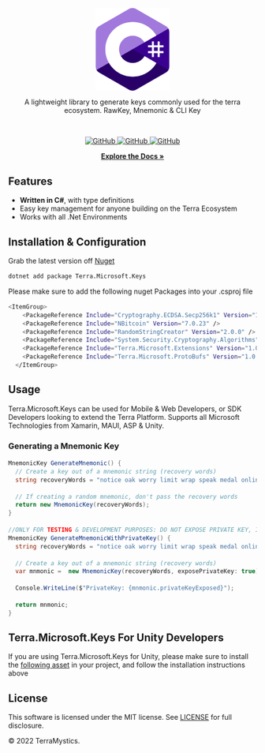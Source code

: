 
<p align="center">
    <a href="https://github.com/TheArchitect123"><img src="CIcon.png" align="center" width=150/></a>
</p>

<p align="center">
A lightweight library to generate keys commonly used for the terra ecosystem. RawKey, Mnemonic & CLI Key
</p>
<br/>

<p align="center">
  <a href="https://github.com/TerraMystics/Terra.Microsoft.Keys/blob/main/LICENSE">
  <img alt="GitHub" src="https://img.shields.io/github/license/terra-money/terra.js">
  </a>

  <a href="https://www.nuget.org/packages/Terra.Microsoft.Keys/1.0.0">
    <img alt="GitHub" src="https://img.shields.io/nuget/v/Terra.Microsoft.Keys">
  </a>
  
  <a href="https://www.nuget.org/packages/Terra.Microsoft.Keys/1.0.0">
    <img alt="GitHub" src="https://img.shields.io/nuget/dt/terra.Microsoft.Keys?color=red">
  </a>
</p>

<p align="center">
  <a href="https://docs.terra.money/develop/feather-js/keys"><strong>Explore the Docs »</strong></a>
  <br />
</p>

## Features

- **Written in C#**, with type definitions
- Easy key management for anyone building on the Terra Ecosystem
- Works with all .Net Environments

## Installation & Configuration

Grab the latest version off [Nuget](https://www.nuget.org/packages/Terra.Microsoft.Keys/#readme-body-tab)

```sh
dotnet add package Terra.Microsoft.Keys
```

Please make sure to add the following nuget Packages into your .csproj file
```sh
<ItemGroup>
    <PackageReference Include="Cryptography.ECDSA.Secp256k1" Version="1.1.3" />
    <PackageReference Include="NBitcoin" Version="7.0.23" />
    <PackageReference Include="RandomStringCreator" Version="2.0.0" />
    <PackageReference Include="System.Security.Cryptography.Algorithms" Version="4.3.1" />
    <PackageReference Include="Terra.Microsoft.Extensions" Version="1.0.1" />
    <PackageReference Include="Terra.Microsoft.ProtoBufs" Version="1.0.1" />
  </ItemGroup>
```

## Usage

Terra.Microsoft.Keys can be used for Mobile & Web Developers, or SDK Developers looking to extend the Terra Platform. Supports all Microsoft Technologies from Xamarin, MAUI, ASP & Unity.

### Generating a Mnemonic Key
```cs
MnemonicKey GenerateMnemonic() {
  // Create a key out of a mnemonic string (recovery words)
  string recoveryWords = "notice oak worry limit wrap speak medal online prefer cluster roof addict wrist behave treat actual wasp year salad speed social layer crew genius";
  
  // If creating a random mnemonic, don't pass the recovery words
  return new MnemonicKey(recoveryWords);
}

//ONLY FOR TESTING & DEVELOPMENT PURPOSES: DO NOT EXPOSE PRIVATE KEY, IT COULD RISK EXPOSING THE WALLET FUNDS IF LOST
MnemonicKey GenerateMnemonicWithPrivateKey() {
  string recoveryWords = "notice oak worry limit wrap speak medal online prefer cluster roof addict wrist behave treat actual wasp year salad speed social layer crew genius";
  
  // Create a key out of a mnemonic string (recovery words)
  var mnmonic =  new MnemonicKey(recoveryWords, exposePrivateKey: true);
    
  Console.WriteLine($"PrivateKey: {mnmonic.privateKeyExposed}");
    
  return mnmonic;
}
```

## Terra.Microsoft.Keys For Unity Developers

If you are using Terra.Microsoft.Keys for Unity, please make sure to install the [following asset](https://github.com/TerraMystics/NuGetForUnity) in your project, and follow the installation instructions above

## License

This software is licensed under the MIT license. See [LICENSE](https://github.com/TerraMystics/Terra.Microsoft.Keys/blob/main/LICENSE) for full disclosure.

© 2022 TerraMystics.
